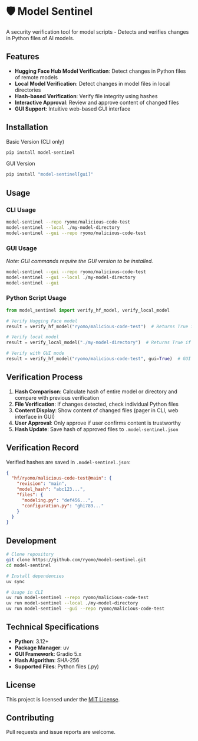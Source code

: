 # 🛡️ Model Sentinel

A security verification tool for model scripts - Detects and verifies changes in Python files of AI models.

## Features

- **Hugging Face Hub Model Verification**: Detect changes in Python files of remote models
- **Local Model Verification**: Detect changes in model files in local directories
- **Hash-based Verification**: Verify file integrity using hashes
- **Interactive Approval**: Review and approve content of changed files
- **GUI Support**: Intuitive web-based GUI interface

## Installation

Basic Version (CLI only)

```bash
pip install model-sentinel
```

GUI Version

```bash
pip install "model-sentinel[gui]"
```

## Usage

### CLI Usage

```bash
model-sentinel --repo ryomo/malicious-code-test
model-sentinel --local ./my-model-directory
model-sentinel --gui --repo ryomo/malicious-code-test
```

### GUI Usage

*Note: GUI commands require the GUI version to be installed.*

```bash
model-sentinel --gui --repo ryomo/malicious-code-test
model-sentinel --gui --local ./my-model-directory
model-sentinel --gui
```

### Python Script Usage

```python
from model_sentinel import verify_hf_model, verify_local_model

# Verify Hugging Face model
result = verify_hf_model("ryomo/malicious-code-test")  # Returns True if verified, False otherwise

# Verify local model
result = verify_local_model("./my-model-directory")  # Returns True if verified, False otherwise

# Verify with GUI mode
result = verify_hf_model("ryomo/malicious-code-test", gui=True)  # GUI window will open
```

## Verification Process

1. **Hash Comparison**: Calculate hash of entire model or directory and compare with previous verification
2. **File Verification**: If changes detected, check individual Python files
3. **Content Display**: Show content of changed files (pager in CLI, web interface in GUI)
4. **User Approval**: Only approve if user confirms content is trustworthy
5. **Hash Update**: Save hash of approved files to `.model-sentinel.json`

## Verification Record

Verified hashes are saved in `.model-sentinel.json`:

```json
{
  "hf/ryomo/malicious-code-test@main": {
    "revision": "main",
    "model_hash": "abc123...",
    "files": {
      "modeling.py": "def456...",
      "configuration.py": "ghi789..."
    }
  }
}
```

## Development

```bash
# Clone repository
git clone https://github.com/ryomo/model-sentinel.git
cd model-sentinel

# Install dependencies
uv sync

# Usage in CLI
uv run model-sentinel --repo ryomo/malicious-code-test
uv run model-sentinel --local ./my-model-directory
uv run model-sentinel --gui --repo ryomo/malicious-code-test
```

## Technical Specifications

- **Python**: 3.12+
- **Package Manager**: uv
- **GUI Framework**: Gradio 5.x
- **Hash Algorithm**: SHA-256
- **Supported Files**: Python files (.py)

## License

This project is licensed under the [MIT License](LICENSE).

## Contributing

Pull requests and issue reports are welcome.
